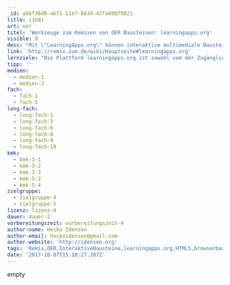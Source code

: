 ```yaml
---
_id: a66f36d0-ab71-11e7-8634-47fa090f9921
title: i1b9i
art: oer
titel: 'Werkzeuge zum Remixen von OER Bausteinen: learningapps.org'
visible: 0
desc: "Mit \"LearningApps.org\" können interaktive multimediale Bausteine aus 21 Vorlagen online erstellt und angepasst werden.\r\nDie Bausteine können online aufgerufen, in Webseiten oder interaktiven E-Books eingebunden, als ZIP-Datei exportiert oder als QR-CODE ausgedruckt werden."
link: 'http://remix.zum.de/wiki/Hauptseite#learningapps.org'
lernziele: "Die Plattform learningapps.org ist sowohl vom der Zugänglichkeit als auch von den Möglichkeiten der Gestaltung her ein universelles Werkzeug zum Erstellen und Modifizieren interaktiver Lernbausteine. Es läuft auf jeder Plattform, sowohl PCs (auf alle Betriebssystemen) als auch auf Tablets und Smartphones - in jedem modernen Browser.\r\nBesondere Eignung für OER-Projekte Die Plattform learningapps.org eignet sich besonders zum Erstellen, Anpassen, Adaptieren und Remixen von Lernbausteinen von OER-Projekten: \r\nDer Import von Medien greift auf freie und offene Quellen zurück\r\n   (... die natürlich immer individuelle geprüft werden müssen :-(\r\n * Als browsserbasierte Anwendung, die auf HTML5 basiert, läuft sie auf allen Geräten, Devices - unter allen Betriebssystemen, auch auf mobilen Geräten\r\n * Es gibt vielfache Exportmöglichkeiten zur Einbindung in eigene Webseiten, Blogs, Lernmanagementsysteme\r\n *  Jede der 1,5 Millionen Apps, die von den Nutzern seit 2011 erstellt wurden, kann einfach durch Betätigung des Buttons \"ähnliche App erstellen\" angepasst, verändert, adaptiert  - an eigene Nutzungsszenarien angepasst werden :-)\r\n\r\nJust press the Button and start! Button: \"ähnliche App erstellen\" Button \"ähnliche App erstellen\" bei learningapps.org"
tipp: ''
medien:
  - medien-1
  - medien-3
fach:
  - fach-1
  - fach-5
long-fach:
  - long-fach-1
  - long-fach-3
  - long-fach-6
  - long-fach-8
  - long-fach-9
  - long-fach-19
kmk:
  - kmk-3-1
  - kmk-3-2
  - kmk-3-3
  - kmk-5-2
  - kmk-5-4
zielgruppe:
  - zielgruppe-4
  - zielgruppe-5
lizenz: lizenz-4
dauer: dauer-2
vorbereitungszeit: vorbereitungszeit-4
author-name: Heiko Idensen
author-email: heikoidensen@gmail.com
author-website: 'http://idensen.org'
tags: 'Remix,OER,InteraktiveBausteine,learningapps.org,HTML5,browserbasiert,?'
date: '2017-10-07T15:10:27.307Z'
---
```

empty
